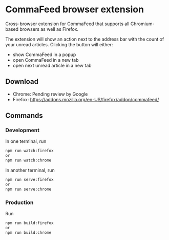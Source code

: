 # CommaFeed browser extension

Cross-browser extension for CommaFeed that supports all Chromium-based browsers as well as Firefox.

The extension will show an action next to the address bar with the count of your unread articles.
Clicking the button will either:

-   show CommaFeed in a popup
-   open CommaFeed in a new tab
-   open next unread article in a new tab

## Download

-   Chrome: Pending review by Google
-   Firefox: https://addons.mozilla.org/en-US/firefox/addon/commafeed/

## Commands

### Development

In one terminal, run

```sh
npm run watch:firefox
or
npm run watch:chrome
```

In another terminal, run

```sh
npm run serve:firefox
or
npm run serve:chrome
```

### Production

Run

```sh
npm run build:firefox
or
npm run build:chrome
```
